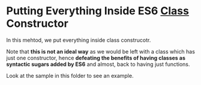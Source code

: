 # Putting Everything Inside ES6 [Class](https://developer.mozilla.org/en-US/docs/Web/JavaScript/Reference/Classes) Constructor

In this mehtod, we put everything inside class construcotr.

Note that **this is not an ideal way** as we would be left with a class which has just one constructor, hence **defeating the benefits of having classes as syntactic sugars added by ES6** and almost, back to having just functions.

Look at the sample in this folder to see an example.
